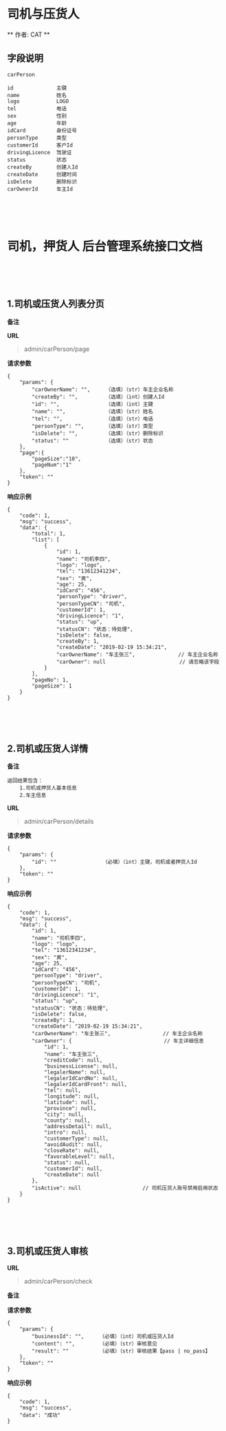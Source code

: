 # 司机与压货人 #

** 作者: CAT **

## 字段说明 ##

    carPerson

    id              主键
    name            姓名
    logo            LOGO
    tel             电话
    sex             性别
    age             年龄
    idCard          身份证号
    personType      类型
    customerId      客户Id
    drivingLicence  驾驶证
    status          状态
    createBy        创建人Id
    createDate      创建时间
    isDelete        删除标识
	carOwnerId		车主Id


<br>
<br>
<br>

# 司机，押货人 后台管理系统接口文档 #

<br>
<br>
<br>

## 1.司机或压货人列表分页 ##

**备注**
    

**URL**
>admin/carPerson/page


**请求参数**

    {
    	"params": {
            "carOwnerName": "",     （选填）（str）车主企业名称
            "createBy": "",         （选填）（int）创建人Id
            "id": "",               （选填）（int）主键
            "name": "",             （选填）（str）姓名
            "tel": "",              （选填）（str）电话
            "personType": "",       （选填）（str）类型
            "isDelete": "",         （选填）（str）删除标识
            "status": ""            （选填）（str）状态
    	},
        "page":{
    		"pageSize":"10",
    		"pageNum":"1"
    	},
    	"token": ""
	}

**响应示例**

    {
        "code": 1,
        "msg": "success",
        "data": {
            "total": 1,
            "list": [
                {
                    "id": 1,
                    "name": "司机李四",
                    "logo": "logo",
                    "tel": "13612341234",
                    "sex": "男",
                    "age": 25,
                    "idCard": "456",
                    "personType": "driver",
                    "personTypeCN": "司机",
                    "customerId": 1,
                    "drivingLicence": "1",
                    "status": "up",
                    "statusCN": "状态：待处理",
                    "isDelete": false,
                    "createBy": 1,
                    "createDate": "2019-02-19 15:34:21",
                    "carOwnerName": "车主张三",              // 车主企业名称
                    "carOwner": null                        // 请忽略该字段
                }
            ],
            "pageNo": 1,
            "pageSize": 1
        }
    }

<br>
<br>
<br>


## 2.司机或压货人详情 ##

**备注**
    
    返回结果包含：
        1.司机或押货人基本信息
        2.车主信息
    
**URL**
>admin/carPerson/details


**请求参数**

    {
    	"params": {
            "id": ""               （必填）（int）主键，司机或者押货人Id
    	},
    	"token": ""
	}

**响应示例**

    {
        "code": 1,
        "msg": "success",
        "data": {
            "id": 1,
            "name": "司机李四",
            "logo": "logo",
            "tel": "13612341234",
            "sex": "男",
            "age": 25,
            "idCard": "456",
            "personType": "driver",
            "personTypeCN": "司机",
            "customerId": 1,
            "drivingLicence": "1",
            "status": "up",
            "statusCN": "状态：待处理",
            "isDelete": false,
            "createBy": 1,
            "createDate": "2019-02-19 15:34:21",
            "carOwnerName": "车主张三",                 // 车主企业名称
            "carOwner": {                              // 车主详细信息
                "id": 1,
                "name": "车主张三",
                "creditCode": null,
                "businessLicense": null,
                "legalerName": null,
                "legalerIdCardNo": null,
                "legalerIdCardFront": null,
                "tel": null,
                "longitude": null,
                "latitude": null,
                "province": null,
                "city": null,
                "county": null,
                "addressDetail": null,
                "intro": null,
                "customerType": null,
                "avoidAudit": null,
                "closeRate": null,
                "favorableLevel": null,
                "status": null,
                "customerId": null,
                "createDate": null
            },
            "isActive": null					// 司机压货人账号禁用启用状态
        }
    }
    
<br>
<br>
<br>


## 3.司机或压货人审核 ##

**URL**
>admin/carPerson/check

**备注**

**请求参数**

    {
    	"params": {
            "businessId": "",     （必填）（int）司机或压货人Id
            "content": "",        （必填）（str）审核意见
            "result": ""          （必填）（str）审核结果【pass | no_pass】
    	},
    	"token": ""
	}

**响应示例**

    {
	    "code": 1,
	    "msg": "success",
	    "data": "成功"
    }


<br>
<br>
<br>